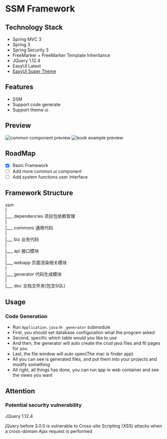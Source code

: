 # SSM Framework

## Technology Stack
* Spring MVC 3
* Spring 3
* Spring Security 3
* FreeMarker + FreeMarker Template Inheritance
* JQuery 1.12.4
* EasyUI Latest
* [EasyUI Super Theme](https://github.com/itcodes/easyui-super-theme)

## Features
* SSM
* Support code generate
* Support theme ui

## Preview

![common component preview](https://static.xuqiang.me/public/images/140108.png)
![book example preview](https://static.xuqiang.me/public/images/140123.png)

## RoadMap
- [x] Basic Framework
- [ ] Add more common ui component
- [ ] Add system functions user interface

## Framework Structure
ssm  
|  
|___ dependencies  项目包依赖管理  
|  
|___ commons       通用代码  
|  
|___ biz           业务代码  
|  
|___ api           接口模块  
|  
|___ webapp        页面渲染相关模块  
|  
|___ generator    代码生成模块  
|  
|___ doc           文档文件夹(包含SQL)  

## Usage

### Code Generation

* Run `Application.java` in `_generator` submodule
* First, you should set database configuration what the program asked
* Second, specific which table would you like to use
* And then, the generator will auto create the crud java files and ftl pages for you
* Last, the file window will auto open(The mac is finder app)
* All you can see is generated files, and put them into your projects and modify something
* All right, all things has done, you can run app in web container and see the views you want

## Attention

### Potential security vulnerability

JQuery 1.12.4

jQuery before 3.0.0 is vulnerable to Cross-site Scripting (XSS) attacks when a cross-domain Ajax request is performed

